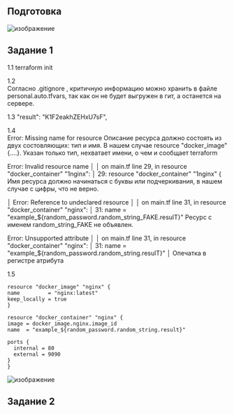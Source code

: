 ## Подготовка
![изображение](https://github.com/xvv1980/Netology-learn/assets/169840386/babd60fb-d9da-49f2-84ad-3e37bd6418ca)

## Задание 1
  1.1
    terraform init

  1.2  
Согласно .gitignore , критичную информацию можно хранить в файле personal.auto.tfvars, так как он не будет
выгружен в гит, а останется на сервере.  

  1.3 
  "result": "K1F2eakhZEHxU7sF",

  1.4  
  Error: Missing name for resource
  Описание ресурса должно состоять из двух состовляющих: тип и имя. В нашем случае
  resource "docker_image"  {....}. Указан только тип, нехватает имени, о чем и сообщает terraform

  Error: Invalid resource name
│ 
│   on main.tf line 29, in resource "docker_container" "1nginx":
│   29: resource "docker_container" "1nginx" {
 Имя ресурса должно начинаться с буквы или подчеркивания, в нашем случае с цифры, что не верно.

 
│ Error: Reference to undeclared resource
│ 
│   on main.tf line 31, in resource "docker_container" "nginx":
│   31:   name  = "example_${random_password.random_string_FAKE.resulT}"
Ресурс с именем random_string_FAKE не объявлен.

Error: Unsupported attribute
│ 
│   on main.tf line 31, in resource "docker_container" "nginx":
│   31:   name  = "example_${random_password.random_string.resulT}"
│ 
  Опечатка в регистре атрибута

  1.5 
  ```
  resource "docker_image" "nginx" {
  name         = "nginx:latest"
  keep_locally = true
}

resource "docker_container" "nginx" {
  image = docker_image.nginx.image_id
  name  = "example_${random_password.random_string.result}"

  ports {
    internal = 80
    external = 9090
  }
}
```
  ![изображение](https://github.com/xvv1980/Netology-learn/assets/169840386/d584cecb-0dbf-4a86-9ec8-861abce3142d)

  
## Задание 2

